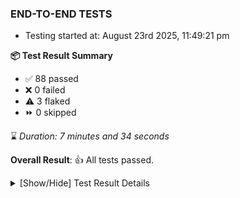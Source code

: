 ### END-TO-END TESTS

- Testing started at: August 23rd 2025, 11:49:21 pm

**📦 Test Result Summary**

- ✅ 88 passed
- ❌ 0 failed
- ⚠️ 3 flaked
- ⏩ 0 skipped

⌛ _Duration: 7 minutes and 34 seconds_

**Overall Result**: 👍 All tests passed.



<details>
    <summary>[Show/Hide] Test Result Details</summary>
    <div markdown="1">

| Test | Browser | Test Case | Tags | Result |
| :---: | :---: | :--- | :---: | :---: |
| 1 | chromium-meshery-provider | deploys a published design to a connected cluster |  | ⚠️ |
| 2 | chromium-meshery-provider | Import a Model via CSV Import |  | ⚠️ |
| 3 | chromium-local-provider | deploys a published design to a connected cluster |  | ⚠️ |

</div>
</details>


<!-- To see the full report, please visit our CI/CD pipeline with reporter. -->